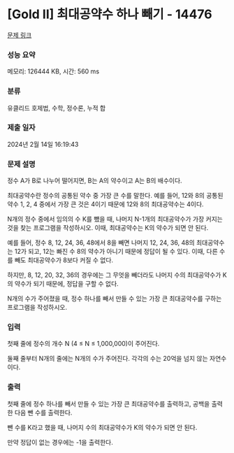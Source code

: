 # [Gold II] 최대공약수 하나 빼기 - 14476 

[문제 링크](https://www.acmicpc.net/problem/14476) 

### 성능 요약

메모리: 126444 KB, 시간: 560 ms

### 분류

유클리드 호제법, 수학, 정수론, 누적 합

### 제출 일자

2024년 2월 14일 16:19:43

### 문제 설명

<p>정수 A가 B로 나누어 떨어지면, B는 A의 약수이고 A는 B의 배수이다.</p>

<p>최대공약수란 정수의 공통된 약수 중 가장 큰 수를 말한다. 예를 들어, 12와 8의 공통된 약수 1, 2, 4 중에서 가장 큰 것은 4이기 때문에 12와 8의 최대공약수는 4이다.</p>

<p>N개의 정수 중에서 임의의 수 K를 뺐을 때, 나머지 N-1개의 최대공약수가 가장 커지는 것을 찾는 프로그램을 작성하시오. 이때, 최대공약수는 K의 약수가 되면 안 된다.</p>

<p>예를 들어, 정수 8, 12, 24, 36, 48에서 8을 빼면 나머지 12, 24, 36, 48의 최대공약수는 12가 되고, 12는 빠진 수 8의 약수가 아니기 때문에 정답이 될 수 있다. 이때, 다른 수를 빼도 최대공약수가 8보다 커질 수 없다.</p>

<p>하지만, 8, 12, 20, 32, 36의 경우에는 그 무엇을 빼더라도 나머지 수의 최대공약수가 K의 약수가 되기 때문에, 정답을 구할 수 없다.</p>

<p>N개의 수가 주어졌을 때, 정수 하나를 빼서 만들 수 있는 가장 큰 최대공약수를 구하는 프로그램을 작성하시오.</p>

### 입력 

 <p>첫째 줄에 정수의 개수 N (4 ≤ N ≤ 1,000,000)이 주어진다.</p>

<p>둘째 줄부터 N개의 줄에는 N개의 수가 주어진다. 각각의 수는 20억을 넘지 않는 자연수이다.</p>

### 출력 

 <p>첫째 줄에 정수 하나를 빼서 만들 수 있는 가장 큰 최대공약수를 출력하고, 공백을 출력한 다음 뺀 수를 출력한다. </p>

<p>뺀 수를 K라고 했을 때, 나머지 수의 최대공약수가 K의 약수가 되면 안 된다.</p>

<p>만약 정답이 없는 경우에는 -1을 출력한다.</p>

